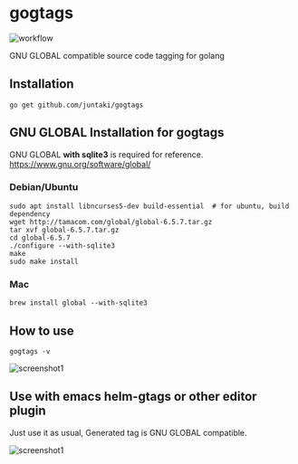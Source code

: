 # gogtags

![workflow](https://github.com/juntaki/gogtags/actions/workflows/go/badge.svg)

GNU GLOBAL compatible source code tagging for golang

## Installation

~~~
go get github.com/juntaki/gogtags
~~~

## GNU GLOBAL Installation for gogtags

GNU GLOBAL **with sqlite3** is required for reference.
https://www.gnu.org/software/global/

### Debian/Ubuntu
~~~
sudo apt install libncurses5-dev build-essential  # for ubuntu, build dependency
wget http://tamacom.com/global/global-6.5.7.tar.gz
tar xvf global-6.5.7.tar.gz
cd global-6.5.7
./configure --with-sqlite3
make
sudo make install
~~~

### Mac

~~~
brew install global --with-sqlite3
~~~

## How to use

~~~
gogtags -v
~~~

![screenshot1](https://github.com/juntaki/gogtags/blob/master/gogtags_screenshot1.gif?raw=true)


## Use with emacs helm-gtags or other editor plugin

Just use it as usual, Generated tag is GNU GLOBAL compatible.

![screenshot1](https://github.com/juntaki/gogtags/blob/master/gogtags_screenshot2.gif?raw=true)
